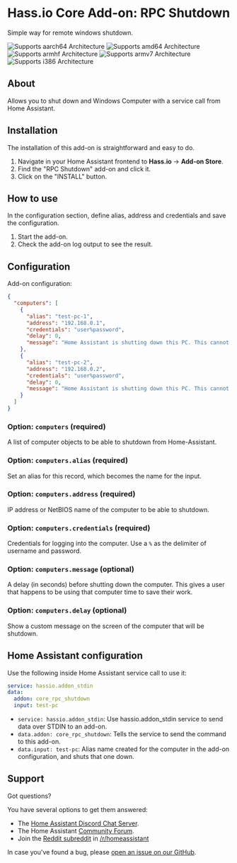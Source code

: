 # Hass.io Core Add-on: RPC Shutdown

Simple way for remote windows shutdown.

![Supports aarch64 Architecture][aarch64-shield] ![Supports amd64 Architecture][amd64-shield] ![Supports armhf Architecture][armhf-shield] ![Supports armv7 Architecture][armv7-shield] ![Supports i386 Architecture][i386-shield]

## About

Allows you to shut down and Windows Computer with a service call from Home Assistant.

## Installation

The installation of this add-on is straightforward and easy to do.

1. Navigate in your Home Assistant frontend to **Hass.io** -> **Add-on Store**.
2. Find the "RPC Shutdown" add-on and click it.
3. Click on the "INSTALL" button.

## How to use

In the configuration section, define alias, address and credentials and save the configuration.

1. Start the add-on.
2. Check the add-on log output to see the result.

## Configuration

Add-on configuration:

```json
{
  "computers": [
    {
      "alias": "test-pc-1",
      "address": "192.168.0.1",
      "credentials": "user%password",
      "delay": 0,
      "message": "Home Assistant is shutting down this PC. This cannot be canceled. Please save your work!"
    },
    {
      "alias": "test-pc-2",
      "address": "192.168.0.2",
      "credentials": "user%password",
      "delay": 0,
      "message": "Home Assistant is shutting down this PC. This cannot be canceled. Please save your work!"
    }
  ]
}
```

### Option: `computers` (required)

A list of computer objects to be able to shutdown from Home-Assistant.

### Option: `computers.alias` (required)

Set an alias for this record, which becomes the name for the input.

### Option: `computers.address` (required)

IP address or NetBIOS name of the computer to be able to shutdown.

### Option:  `computers.credentials` (required)

Credentials for logging into the computer.
Use a `%` as the delimiter of username and password.

### Option:  `computers.message` (optional)

A delay (in seconds) before shutting down the computer. This gives a user that happens to be using that computer time to save their work.

### Option:  `computers.delay` (optional)

Show a custom message on the screen of the computer that will be shutdown.

## Home Assistant configuration

Use the following inside Home Assistant service call to use it:

```yaml
service: hassio.addon_stdin 
data:
  addon: core_rpc_shutdown 
  input: test-pc
```

- `service: hassio.addon_stdin`:
  Use hassio.addon_stdin service to send data over STDIN to an add-on.
- `data.addon: core_rpc_shutdown`:
  Tells the service to send the command to this add-on.
- `data.input: test-pc`:
   Alias name created for the computer in the add-on configuration, and shuts that one down.
 
## Support

Got questions?

You have several options to get them answered:

- The [Home Assistant Discord Chat Server][discord].
- The Home Assistant [Community Forum][forum].
- Join the [Reddit subreddit][reddit] in [/r/homeassistant][reddit]

In case you've found a bug, please [open an issue on our GitHub][issue].

[aarch64-shield]: https://img.shields.io/badge/aarch64-yes-green.svg
[amd64-shield]: https://img.shields.io/badge/amd64-yes-green.svg
[armhf-shield]: https://img.shields.io/badge/armhf-yes-green.svg
[armv7-shield]: https://img.shields.io/badge/armv7-yes-green.svg
[discord]: https://discord.gg/c5DvZ4e
[forum]: https://community.home-assistant.io
[i386-shield]: https://img.shields.io/badge/i386-yes-green.svg
[issue]: https://github.com/home-assistant/hassio-addons/issues
[reddit]: https://reddit.com/r/homeassistant
[repository]: https://github.com/hassio-addons/repository
